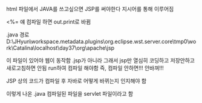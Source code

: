 <!-- <%@는 지시어 -->

html 파일에서 JAVA를 쓰고싶으면 JSP를 써야한다
지시어를 통해 이루어짐


<%=
얘 컴파일 하면 out.print로 바뀜

.java 경로
D:\JHyun\workspace\.metadata\.plugins\org.eclipse.wst.server.core\tmp0\work\Catalina\localhost\day37\org\apache\jsp

이 파일이 있어야 웹이 동작함
.jsp가 아니라
그래서 jsp만 열심히 코딩하고 저장안하고 새로고침하면 안됨 run하여 컴파일 해야함
즉, 컴파일 안하면!!! 안바껴!!!

JSP 상의 코드가 컴파일 후 자바로 어떻게 바뀌는지 인지해야 함

이렇게 나온 .java 컴파일된 파일을 servlet 파일이라고 함
